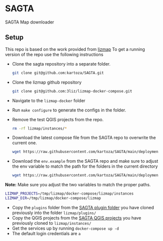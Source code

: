 # SAGTA
SAGTA Map downloader

## Setup

This repo is based on the work provided from [lizmap](git@github.com:3liz/lizmap-docker-compose.git)
To get a running version of the repo use the following instructions

* Clone the sagta repository into a separate folder.

    ```bash
    git clone git@github.com:kartoza/SAGTA.git
    ```
* Clone the lizmap github repository

    ```bash
    git clone git@github.com:3liz/lizmap-docker-compose.git
    ```
* Navigate to the `lizmap-docker` folder
* Run `make configure` to generate the configs in the folder.
* Remove the test QGIS projects from the repo.
    ```bash
    rm -rf lizmap/instances/*
    ```
* Download the latest compose file from the SAGTA repo to overwrite the 
current one.

  ```bash
  wget https://raw.githubusercontent.com/kartoza/SAGTA/main/deployment/docker-compose.yaml
  ```
* Download the `env.example` from the SAGTA repo and make sure to adjust the
env variable to match the path for the folders in the current directory

  ```bash
  wget https://raw.githubusercontent.com/kartoza/SAGTA/main/deployment/env.example -O .env
  ```
**Note:** Make sure you adjust the two variables to match the proper paths.

  ```bash
  LIZMAP_PROJECTS=/tmp/lizmap/docker-compose/lizmap/instances
  LIZMAP_DIR=/tmp/lizmap/docker-compose/lizmap 
  ```
* Copy the `plugins` folder from the [SAGTA plugin folder](https://github.com/kartoza/SAGTA/tree/main/plugins) 
you have cloned previously into the folder `lizmap/plugins/`
* Copy the QGIS projects from the [SAGTA QGIS projects](https://github.com/kartoza/SAGTA/tree/main/projects/map_downloader) 
you have previously cloned to `lizmap/instances/`
* Get the services up by running `docker-compose up -d`
* The default login credentials are `a`


